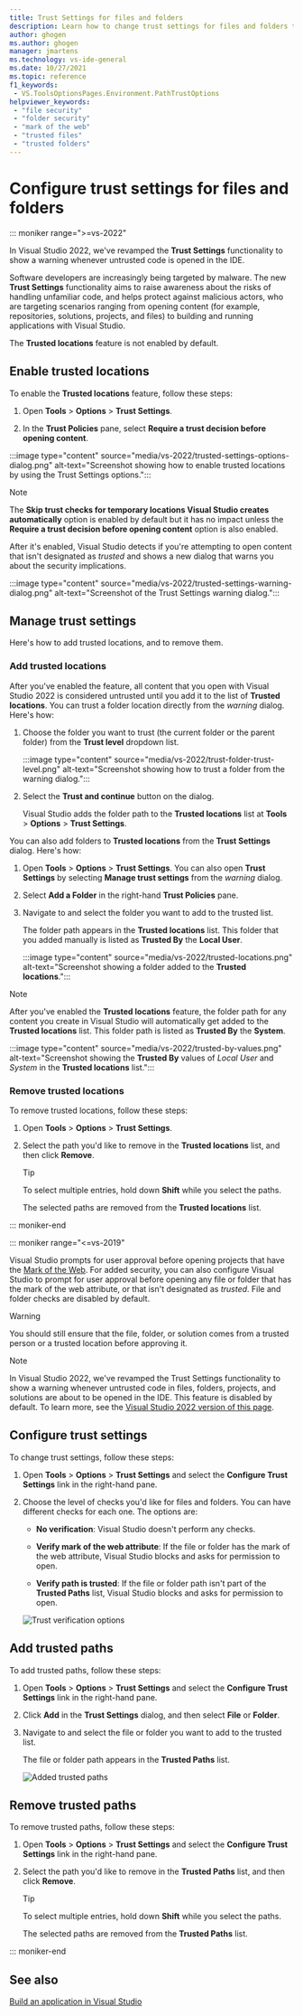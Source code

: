 ```yaml
---
title: Trust Settings for files and folders
description: Learn how to change trust settings for files and folders to keep Visual Studio secure.
author: ghogen
ms.author: ghogen
manager: jmartens
ms.technology: vs-ide-general
ms.date: 10/27/2021
ms.topic: reference
f1_keywords:
 - VS.ToolsOptionsPages.Environment.PathTrustOptions
helpviewer_keywords:
 - "file security"
 - "folder security"
 - "mark of the web"
 - "trusted files"
 - "trusted folders"
---
```

# Configure trust settings for files and folders


::: moniker range=">=vs-2022"

In Visual Studio 2022, we've revamped the **Trust Settings** functionality to show a warning whenever untrusted code is opened in the IDE. 

Software developers are increasingly being targeted by malware. The new **Trust Settings** functionality aims to raise awareness about the risks of handling unfamiliar code, and helps protect against malicious actors, who are targeting scenarios ranging from opening content (for example, repositories, solutions, projects, and files) to building and running applications with Visual Studio. 

The **Trusted locations** feature is not enabled by default. 

## Enable trusted locations

To enable the **Trusted locations** feature, follow these steps:

1. Open **Tools** > **Options** > **Trust Settings**.

2. In the **Trust Policies** pane, select **Require a trust decision before opening content**.

:::image type="content" source="media/vs-2022/trusted-settings-options-dialog.png" alt-text="Screenshot showing how to enable trusted locations by using the Trust Settings options.":::

> [!NOTE]
> The **Skip trust checks for temporary locations Visual Studio creates automatically** option is enabled by default but it has no impact unless the **Require a trust decision before opening content** option is also enabled.

After it's enabled, Visual Studio detects if you're attempting to open content that isn't designated as *trusted* and shows a new dialog that warns you about the security implications.

:::image type="content" source="media/vs-2022/trusted-settings-warning-dialog.png" alt-text="Screenshot of the Trust Settings warning dialog.":::

## Manage trust settings

Here's how to add trusted locations, and to remove them.

### Add trusted locations

After you've enabled the feature, all content that you open with Visual Studio 2022 is considered untrusted until you add it to the list of **Trusted locations**.  You can trust a folder location directly from the *warning* dialog. Here's how:

1. Choose the folder you want to trust (the current folder or the parent folder) from the **Trust level** dropdown list.

   :::image type="content" source="media/vs-2022/trust-folder-trust-level.png" alt-text="Screenshot showing how to trust a folder from the warning dialog.":::

1. Select the **Trust and continue** button on the dialog.

   Visual Studio adds the folder path to the **Trusted locations** list at **Tools** > **Options** > **Trust Settings**.

You can also add folders to **Trusted locations** from the **Trust Settings** dialog. Here's how:

1. Open  **Tools** > **Options** > **Trust Settings**. You can also open **Trust Settings** by selecting **Manage trust settings** from the *warning* dialog.

2. Select **Add a Folder** in the right-hand **Trust Policies** pane.

3. Navigate to and select the folder you want to add to the trusted list.

   The folder path appears in the **Trusted locations** list. This folder that you added manually is listed as **Trusted By** the **Local User**.
   
   :::image type="content" source="media/vs-2022/trusted-locations.png" alt-text="Screenshot showing a folder added to the **Trusted locations**.":::

> [!NOTE]
> After you've enabled the **Trusted locations** feature, the folder path for any content you create in Visual Studio will automatically get added to the **Trusted locations** list. This folder path is listed as **Trusted By** the **System**.
> 
> :::image type="content" source="media/vs-2022/trusted-by-values.png" alt-text="Screenshot showing the **Trusted By** values of *Local User* and *System* in the **Trusted locations** list.":::

### Remove trusted locations

To remove trusted locations, follow these steps:

1. Open **Tools** > **Options** > **Trust Settings**.

2. Select the path you'd like to remove in the **Trusted locations** list, and then click **Remove**.

   > [!TIP]
   > To select multiple entries, hold down **Shift** while you select the paths.

   The selected paths are removed from the **Trusted locations** list.

::: moniker-end

::: moniker range="<=vs-2019"

Visual Studio prompts for user approval before opening projects that have the [Mark of the Web](/previous-versions/windows/internet-explorer/ie-developer/compatibility/ms537628(v=vs.85)). For added security, you can also configure Visual Studio to prompt for user approval before opening any file or folder that has the mark of the web attribute, or that isn't designated as *trusted*. File and folder checks are disabled by default.

> [!WARNING]
> You should still ensure that the file, folder, or solution comes from a trusted person or a trusted location before approving it.

> [!NOTE]
> In Visual Studio 2022, we've revamped the Trust Settings functionality to show a warning whenever untrusted code in files, folders, projects, and solutions are about to be opened in the IDE. This feature is disabled by default. To learn more, see the [Visual Studio 2022 version of this page](?view=vs-2022&preserve-view=true).

## Configure trust settings

To change trust settings, follow these steps:

1. Open **Tools** > **Options** > **Trust Settings** and select the **Configure Trust Settings** link in the right-hand pane.

2. Choose the level of checks you'd like for files and folders. You can have different checks for each one. The options are:

   * **No verification**: Visual Studio doesn't perform any checks.

   * **Verify mark of the web attribute**: If the file or folder has the mark of the web attribute, Visual Studio blocks and asks for permission to open.

   * **Verify path is trusted**: If the file or folder path isn't part of the **Trusted Paths** list, Visual Studio blocks and asks for permission to open.

   ![Trust verification options](media/trust-settings.png)

## Add trusted paths

To add trusted paths, follow these steps:

1. Open **Tools** > **Options** > **Trust Settings** and select the **Configure Trust Settings** link in the right-hand pane.

2. Click **Add** in the **Trust Settings** dialog, and then select **File** or **Folder**.

3. Navigate to and select the file or folder you want to add to the trusted list.

   The file or folder path appears in the **Trusted Paths** list.

   ![Added trusted paths](media/trusted-paths.png)

## Remove trusted paths

To remove trusted paths, follow these steps:

1. Open **Tools** > **Options** > **Trust Settings** and select the **Configure Trust Settings** link in the right-hand pane.

2. Select the path you'd like to remove in the **Trusted Paths** list, and then click **Remove**.

   > [!TIP]
   > To select multiple entries, hold down **Shift** while you select the paths.

   The selected paths are removed from the **Trusted Paths** list.

::: moniker-end

## See also

[Build an application in Visual Studio](../walkthrough-building-an-application.md)
